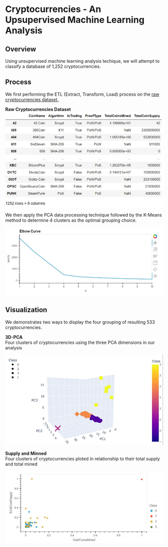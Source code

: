 # Cryptocurrencies - An Upsupervised Machine Learning Analysis

## Overview
Using unsupervised machine learning analysis techique, we will attempt to classify a database of 1,252 cryptocurrencies.

## Process
We first performing the ETL (Extract, Transform, Load) process on the [raw cryptocurrencies dataset.](crypto_data.csv)

**Raw Cryptocurrencies Dataset**
<img src = 'images/crypto_data.JPG'>

We then apply the PCA data processing technique followed by the K-Means method to determine 4 clusters as the optimal grouping choice.

<img src = 'images/KmeansElbow.JPG'>


## Visualization

We demonstrates two ways to display the four grouping of resulting 533 cryptocurrencies.

**3D-PCA** <br>
Four clusters of cryptocurrencies using the three PCA dimensions in our analysis<br>

<img src = 'images/PCA_clusters.JPG'>
<br>


**Supply and Minned**<br>
Four clusters of cryptocurrencies ploted in relationship to their total supply and total mined <br>

<img src = 'images/PCA_cluster_supply&mined_visual.JPG'>



